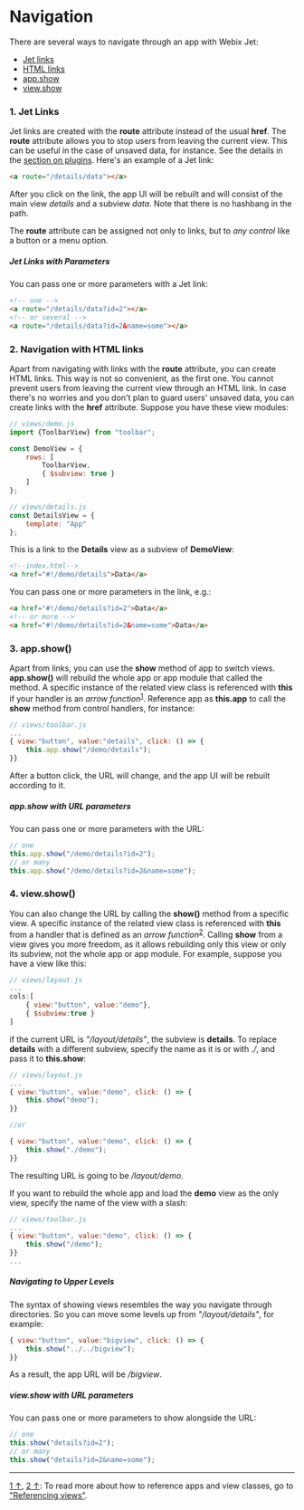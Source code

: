 # Navigation

There are several ways to navigate through an app with Webix Jet:

- [Jet links](#jet)
- [HTML links](#html)
- [app.show](#app_show)
- [view.show](#view_show)

### <span id="jet">1. Jet Links</span>

Jet links are created with the **route** attribute instead of the usual **href**. The **route** attribute allows you to stop users from leaving the current view. This can be useful in the case of unsaved data, for instance. See the details in the [section on plugins](plugins.md). Here's an example of a Jet link:

```html
<a route="/details/data"></a>
```

After you click on the link, the app UI will be rebuilt and will consist of the main view *details* and a subview *data*. Note that there is no hashbang in the path.

The **route** attribute can be assigned not only to links, but to *any control* like a button or a menu option.

##### Jet Links with Parameters

You can pass one or more parameters with a Jet link:

```html
<!-- one -->
<a route="/details/data?id=2"></a>
<!-- or several -->
<a route="/details/data?id=2&name=some"></a>
```

### <span id="html">2. Navigation with HTML links</span>

Apart from navigating with links with the **route** attribute, you can create HTML links. This way is not so convenient, as the first one. You cannot prevent users from leaving the current view through an HTML link. In case there's no worries and you don't plan to guard users' unsaved data, you can create links with the **href** attribute. Suppose you have these view modules:

~~~js
// views/demo.js 
import {ToolbarView} from "toolbar";

const DemoView = {
    rows: [
        ToolbarView,
        { $subview: true }
    ]
};

// views/details.js
const DetailsView = {
    template: "App"
};
~~~

This is a link to the **Details** view as a subview of **DemoView**:

~~~html
<!--index.html-->
<a href="#!/demo/details">Data</a>
~~~

You can pass one or more parameters in the link, e.g.:

```html
<a href="#!/demo/details?id=2">Data</a>
<!-- or more -->
<a href="#!/demo/details?id=2&name=some">Data</a>
```

### <span id="app_show">3. app.show\(\)</span>

Apart from links, you can use the **show** method of app to switch views. **app.show\(\)** will rebuild the whole app or app module that called the method. A specific instance of the related view class is referenced with **this** if your handler is an *arrow function*<sup><a href="#myfootnote1" id="origin1">1</a></sup>. Reference app as **this.app** to call the **show** method from control handlers, for instance:

```js
// views/toolbar.js
...
{ view:"button", value:"details", click: () => {
    this.app.show("/demo/details");
}}
```

After a button click, the URL will change, and the app UI will be rebuilt according to it.

##### app.show with URL parameters

You can pass one or more parameters with the URL:

```js
// one
this.app.show("/demo/details?id=2");
// or many
this.app.show("/demo/details?id=2&name=some");
```

### <span id="view_show">4. view.show\(\)</span>

You can also change the URL by calling the **show\(\)** method from a specific view. A specific instance of the related view class is referenced with **this** from a handler that is defined as an *arrow function*<sup><a href="#myfootnote2" id="origin2">2</a></sup>. Calling **show** from a view gives you more freedom, as it allows rebuilding only this view or only its subview, not the whole app or app module. For example, suppose you have a view like this:

```js
// views/layout.js
...
cols:[
    { view:"button", value:"demo"},
    { $subview:true }
]
```

if the current URL is *"/layout/details"*, the subview is **details**. To replace **details** with a different subview, specify the name as it is or with *./*, and pass it to **this.show**:

```js
// views/layout.js
...
{ view:"button", value:"demo", click: () => {
    this.show("demo");
}}

//or

{ view:"button", value:"demo", click: () => {
    this.show("./demo");
}}
```

The resulting URL is going to be */layout/demo*.

If you want to rebuild the whole app and load the **demo** view as the only view, specify the name of the view with a slash:

```js
// views/toolbar.js
...
{ view:"button", value:"demo", click: () => {
    this.show("/demo");
}}
...
```

##### Navigating to Upper Levels

The syntax of showing views resembles the way you navigate through directories. So you can move some levels up from *"/layout/details"*, for example:

```js
{ view:"button", value:"bigview", click: () => {
    this.show("../../bigview");
}}
```

As a result, the app URL will be */bigview*.

##### view.show with URL parameters

You can pass one or more parameters to show alongside the URL:

```js
// one
this.show("details?id=2");
// or many
this.show("details?id=2&name=some");
```

<!-- footnotes -->
- - -
<a id="myfootnote1" href="#origin1">1 &uarr;</a>, <a id="myfootnote2" href="#origin2">2 &uarr;</a>:
To read more about how to reference apps and view classes, go to ["Referencing views"](../detailed/referencing.md).